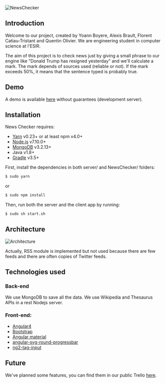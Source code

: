 ![NewsChecker](https://bytebucket.org/YoannBoyere/projet_si/raw/7483710a3c3d21ee7a5f123d706f74f9074f85cf/NewsCheckerLogo.png?token=29a7de25639a536f79e949471bf4592218a979ad)


## Introduction

Welcome to our project, created by Yoann Boyere, Alexis Brault, Florent Catiau-Tristant and Quentin Olivier. We are engineering student in computer science at l'ESIR. 

The aim of this project is to check news just by giving a small phrase to our engine like "Donald Trump has resigned yesterday" and we'll calculate a mark. The mark depends of sources used (reliable or not). If the mark exceeds 50%, it means that the sentence typed is probably true.

## Demo

A demo is available [here](http://35.187.40.95/) without guarantees (development server).

## Installation

News Checker requires:

* [Yarn](https://yarnpkg.com/en/docs/install#linux-tab) v0.23+ or at least npm v4.0+
* [Node.js](https://nodejs.org/) v7.10.0+
* [MongoDB](https://www.mongodb.com/) v3.2.13+
* Java v1.8+
* [Gradle](https://gradle.org/) v3.5+

First, install the dependencies in both server/ and NewsChecker/ folders:

```sh
$ sudo yarn
```
or
```sh
$ sudo npm install
```


Then, run both the server and the client app by running:
```sh
$ sudo sh start.sh
```

## Architecture

![Architecture](http://puu.sh/w7JSd/5d7764a204.png)

Actually, RSS module is implemented but not used because there are few feeds and there are often copies of Twitter feeds.

## Technologies used

### Back-end
We use MongoDB to save all the data. We use Wikipedia and Thesaurus APIs in a rest Nodejs server.
### Front-end:

* [Angular4](https://angular.io/)
* [Bootstrap](http://getbootstrap.com/)  
* [Angular material](https://material.angularjs.org/latest/)
* [angular-svg-round-progressbar](https://github.com/crisbeto/angular-svg-round-progressbar)
* [ng2-tag-input](https://github.com/Gbuomprisco/ng2-tag-input/)

## Future 

We've planned some features, you can find them in our public Trello [here](https://trello.com/b/Ox5pukld/news-checker).